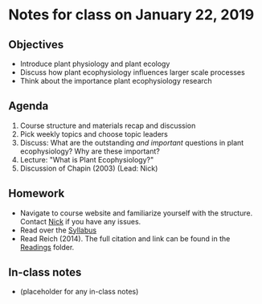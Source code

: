 # Notes for class on January 22, 2019

## Objectives
* Introduce plant physiology and plant ecology
* Discuss how plant ecophysiology influences larger scale processes
* Think about the importance plant ecophysiology research

## Agenda
1. Course structure and materials recap and discussion
2. Pick weekly topics and choose topic leaders
3. Discuss: What are the outstanding *and important* questions in plant ecophysiology?
Why are these important?
3. Lecture: "What is Plant Ecophysiology?"
5. Discussion of Chapin (2003) (Lead: Nick)

## Homework
* Navigate to course website and familiarize yourself with the structure.
Contact [Nick](mailto:nick.smith@ttu.edu) if you have any issues.
* Read over the [Syllabus](../Syllabus)
* Read Reich (2014). The full citation and link can be found in the 
[Readings](../Readings) folder.

## In-class notes
* (placeholder for any in-class notes)